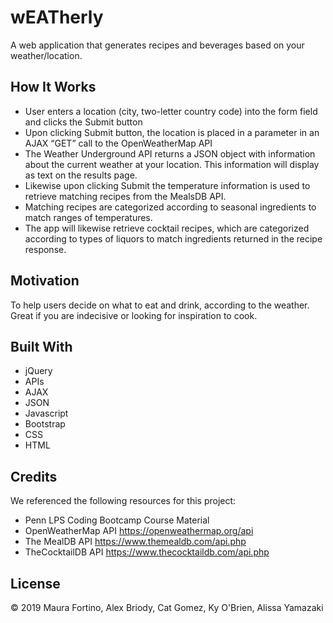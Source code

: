 # wEATherly

A web application that generates recipes and beverages based on your weather/location.

## How It Works

* User enters a location (city, two-letter country code) into the form field and clicks the Submit button
* Upon clicking Submit button, the location is placed in a parameter in an AJAX “GET” call to the OpenWeatherMap API
* The Weather Underground API returns a JSON object with information about the current weather at your location. This information will display as text on the results page.
* Likewise upon clicking Submit the temperature information is used to retrieve matching recipes from the MealsDB API. 
* Matching recipes are categorized according to seasonal ingredients to match ranges of temperatures. 
* The app will likewise retrieve cocktail recipes, which are categorized according to types of liquors to match ingredients returned in the recipe response.
 

## Motivation

To help users decide on what to eat and drink, according to the weather.
Great if you are indecisive or looking for inspiration to cook.

## Built With

* jQuery
* APIs
* AJAX
* JSON
* Javascript
* Bootstrap
* CSS
* HTML

## Credits

We referenced the following resources for this project:

* Penn LPS Coding Bootcamp Course Material
* OpenWeatherMap API https://openweathermap.org/api
* The MealDB API https://www.themealdb.com/api.php
* TheCocktailDB API https://www.thecocktaildb.com/api.php

## License

&copy; 2019 Maura Fortino, Alex Briody, Cat Gomez, Ky O'Brien, Alissa Yamazaki


